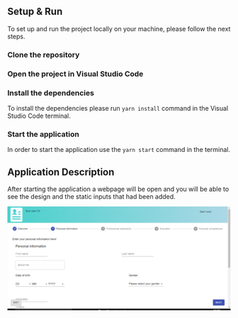 ## Setup & Run
To set up and run the project locally on your machine, please follow the next steps.

### Clone the repository
### Open the project in Visual Studio Code
### Install the dependencies
To install the dependencies please run `yarn install` command in the Visual Studio Code terminal.
### Start the application
In order to start the application use the `yarn start` command in the terminal.

## Application Description

After starting the application a webpage will be open and you will be able to see the design and the static inputs that had been added.


<img src="docs/first-page.png"/>
